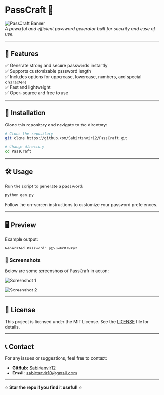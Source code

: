 # PassCraft 🔐

![PassCraft Banner](https://via.placeholder.com/1000x300?text=PassCraft)  
*A powerful and efficient password generator built for security and ease of use.*

---

## 🚀 Features
✅ Generate strong and secure passwords instantly  
✅ Supports customizable password length  
✅ Includes options for uppercase, lowercase, numbers, and special characters  
✅ Fast and lightweight  
✅ Open-source and free to use  

---

## 📌 Installation

Clone this repository and navigate to the directory:

```bash
# Clone the repository
git clone https://github.com/Sabirtanvir12/PassCraft.git

# Change directory
cd PassCraft
```

---

## 🛠 Usage

Run the script to generate a password:

```bash
python gen.py
```

Follow the on-screen instructions to customize your password preferences.

---

## 🖥 Preview

Example output:
```
Generated Password: p@S5w0rD!8Xy*
```

### 📸 Screenshots
Below are some screenshots of PassCraft in action:

![Screenshot 1](screenshot1.jpg)

![Screenshot 2](screenshot2.jpg)



---

## 📄 License
This project is licensed under the MIT License. See the [LICENSE](LICENSE) file for details.

---

## 📞 Contact
For any issues or suggestions, feel free to contact:
- **GitHub:** [Sabirtanvir12](https://github.com/Sabirtanvir12)
- **Email:** [sabirtanvir10@gmail.com](mailto:sabirtanvir10@gmail.com)

---

⭐ **Star the repo if you find it useful!** ⭐
